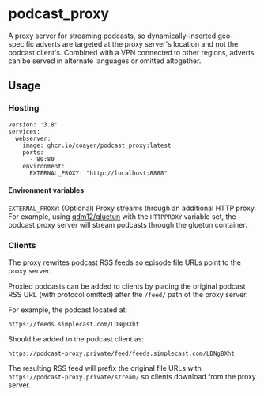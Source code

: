 # podcast_proxy

A proxy server for streaming podcasts, so dynamically-inserted geo-specific adverts are targeted at the proxy server's location and not the podcast client's. Combined with a VPN connected to other regions, adverts can be served in alternate languages or omitted altogether.

## Usage

### Hosting

```
version: '3.8'
services:
  webserver:
    image: ghcr.io/coayer/podcast_proxy:latest
    ports:
      - 80:80
    environment:
      EXTERNAL_PROXY: "http://localhost:8888"
```

#### Environment variables

`EXTERNAL_PROXY`: (Optional) Proxy streams through an additional HTTP proxy. For example, using [qdm12/gluetun](https://github.com/qdm12/gluetun) with the `HTTPPROXY` variable set, the podcast proxy server will stream podcasts through the gluetun container.

### Clients

The proxy rewrites podcast RSS feeds so episode file URLs point to the proxy server.

Proxied podcasts can be added to clients by placing the original podcast RSS URL (with protocol omitted) after the `/feed/` path of the proxy server.

For example, the podcast located at:

`https://feeds.simplecast.com/LDNgBXht` 

Should be added to the podcast client as:

`https://podcast-proxy.private/feed/feeds.simplecast.com/LDNgBXht`

The resulting RSS feed will prefix the original file URLs with `https://podcast-proxy.private/stream/` so clients download from the proxy server.

